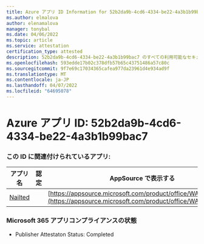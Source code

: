 ```yaml
---
title: Azure アプリ ID Information for 52b2da9b-4cd6-4334-be22-4a3b1b99bac7
ms.author: elmalova
author: elenamalova
manager: tonybal
ms.date: 04/06/2022
ms.topic: article
ms.service: attestation
certification_type: attested
description: 52b2da9b-4cd6-4334-be22-4a3b1b99bac7 のすべての利用可能なセキュリティとコンプライアンス情報。
ms.openlocfilehash: 593edde17b02c378dfb57b65c43751486a57c80c
ms.sourcegitcommit: 9f7e69c17034365cafea977da23961d4e934ad9f
ms.translationtype: MT
ms.contentlocale: ja-JP
ms.lasthandoff: 04/07/2022
ms.locfileid: "64695078"
---
```

# <a name="azure-app-id-52b2da9b-4cd6-4334-be22-4a3b1b99bac7"></a>Azure アプリ ID: 52b2da9b-4cd6-4334-be22-4a3b1b99bac7


### <a name="apps-associated-with-this-id"></a>この ID に関連付けられているアプリ:
| **アプリ名** | **認定** | **AppSource で表示する** |
|--------------|---------------|-----------------------|
| [Nailted](../forward/WA200003375.md) |  | [https://appsource.microsoft.com/product/office/WA200003375](https://appsource.microsoft.com/product/office/WA200003375) |

### <a name="microsoft-365-app-compliance-status"></a>Microsoft 365 アプリコンプライアンスの状態
- Publisher Attestaton Status: Completed
